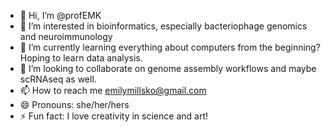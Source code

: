 - 👋 Hi, I’m @profEMK
- 👀 I’m interested in bioinformatics, especially bacteriophage genomics and neuroimmunology
- 🌱 I’m currently learning everything about computers from the beginning?  Hoping to learn data analysis.
- 💞️ I’m looking to collaborate on genome assembly workflows and maybe scRNAseq as well.
- 📫 How to reach me emilymillsko@gmail.com
- 😄 Pronouns: she/her/hers
- ⚡ Fun fact: I love creativity in science and art!

<!---
profEMK/profEMK is a ✨ special ✨ repository because its `README.md` (this file) appears on your GitHub profile.
You can click the Preview link to take a look at your changes.
--->

